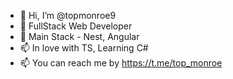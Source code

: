 - 👋 Hi, I’m @topmonroe9
- 👀 FullStack Web Developer
- 🌱 Main Stack - Nest, Angular
- 📫 In love with TS, Learning C#
- 📫 You can reach me by https://t.me/top_monroe

<!---
topmonroe9/topmonroe9 is a ✨ special ✨ repository because its `README.md` (this file) appears on your GitHub profile.
You can click the Preview link to take a look at your changes.
--->
